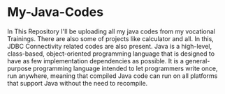 # My-Java-Codes
In This Repository I'll be uploading all my java codes from my vocational Trainings. There are also some of projects like calculator and all. In this, JDBC Connectivity related codes are also present.
Java is a high-level, class-based, object-oriented programming language that is designed to have as few implementation dependencies as possible. It is a general-purpose programming language intended to let programmers write once, run anywhere, meaning that compiled Java code can run on all platforms that support Java without the need to recompile.
